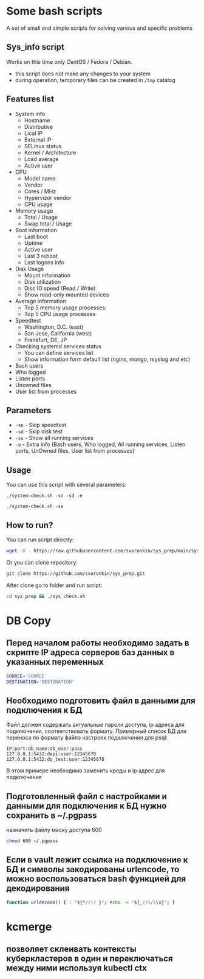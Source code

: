 # Some bash scripts
A set of small and simple scripts for solving various and specific problems
## Sys_info script

Works on this time only CentOS / Fedora / Debian.

* this script does not make any changes to your system
* during operation, temporary files can be created in `/tmp` catalog

## Features list

* System info
  * Hostname
  * Distributive
  * Lical IP
  * External IP
  * SELinux status
  * Kernel / Architecture
  * Load average
  * Active user
* CPU
  * Model name
  * Vendor
  * Cores / MHz
  * Hypervizor vendor
  * CPU usage
* Memory usage
  * Total / Usage
  * Swap total / Usage
* Boot information
  * Last boot
  * Uptime
  * Active user
  * Last 3 reboot
  * Last logons info
* Disk Usage
  * Mount information
  * Disk utilization
  * Disc IO speed (Read / Write)
  * Show read-only mounted devices
* Average information
  * Top 5 memory usage processes
  * Top 5 CPU usage processes
* Speedtest
  * Washington, D.C. (east)
  * San Jose, California (west)
  * Frankfurt, DE, JP
* Checking systemd services status
  * You can define services list
  * Show information form default list (nginx, mongo, rsyslog and etc)
* Bash users
* Who logged
* Listen ports
* Unowned files
* User list from processes

## Parameters

* `-sn` - Skip speedtest
* `-sd` - Skip disk test
* `-ss` - Show all running services
* `-e` - Extra info (Bash users, Who logged, All running services, Listen ports, UnOwned files, User list from processes)

## Usage
You can use this script with several parameters:
```
./system-check.sh -sn -sd -e
```
```
./system-check.sh -ss
```

## How to run?

You can run script directly:
```bash
wget -O - https://raw.githubusercontent.com/svoronkin/sys_prep/main/sys_check.sh | bash
```

Or you can clone repository:

```bash
git clone https://github.com/svoronkin/sys_prep.git
```

After clone go to folder and run script:
```bash
cd sys_prep && ./sys_check.sh
```
# DB Copy

## Перед началом работы необходимо задать в скрипте IP адреса серверов баз данных в указанных переменных
```bash
SOURCE='SOURCE'
DESTINATION='DESTINATION'
```

## Необходимо подготовить файл в данными для подключения к БД
Файл должен содержать актуальные пароли доступа, ip адреса для подключения, соответствовать формату.
Примерный список БД для переноса по формату файла настроек подключения для psql:
```
IP:port:db_name:db_user:pass
127.0.0.1:5432:dapi:user:12345678
127.0.0.1:5432:dp_test:user:12345678

```
В этом примере необходимо заменить креды и ip адрес для подключения

## Подготовленный файл с настройками и данными для подключения к БД нужно сохранить в ~/.pgpass
назначить файлу маску доступа 600
```bash
chmod 600 ~/.pgpass
```

## Если в vault лежит ссылка на подключение к БД и символы закодированы urlencode, то можно воспользоваться bash функцией для декодирования

```bash
function urldecode() { : "${*//+/ }"; echo -e "${_//%/\\x}"; }
```
# kcmerge
## позволяет склеивать контексты куберкластеров в один и переключаться между ними используя kubectl ctx

